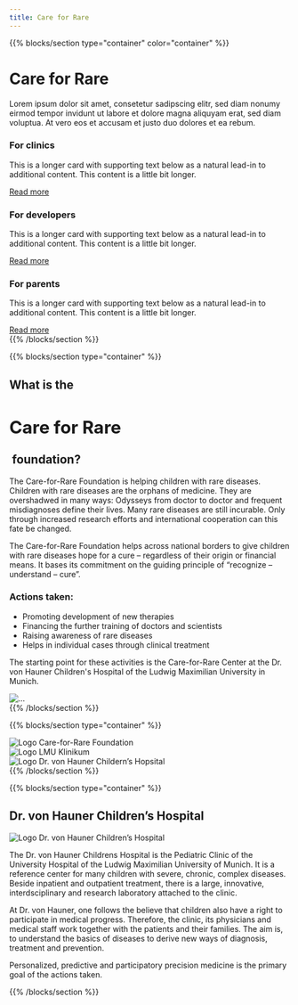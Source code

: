```yaml
---
title: Care for Rare
---
```


{{% blocks/section type="container" color="container" %}}
<div class="mb-4">
<div class="d-inline-flex -bg-primary p-2 rounded">
<h1 class="-text-white display-4 fw-bold m-0">Care for Rare</h1>
</div>
</div>

<div class="mb-4">
<p class="lead">
Lorem ipsum dolor sit amet, consetetur sadipscing elitr, sed diam nonumy eirmod tempor invidunt ut labore et dolore magna aliquyam erat, sed diam voluptua. At vero eos et accusam et justo duo dolores et ea rebum.
</p>
</div>

<div class="row row-cols-1 row-cols-md-3 g-4 p-0">
<div class="col">
<div class="card h-100">
<div class="card-body">
<div class="d-flex pb-2">
<div class="flex-grow-1"><h3 class="card-title">For clinics</h3></div>
<div><i class="fa-regular fa-hospital fa-2xl"></i></div>
</div>
<p class="card-text">
This is a longer card with supporting text below as a natural lead-in to additional content. This content is a little bit longer.
</p>
<a href="/docs/for-clinics" class="btn btn-light">Read more</a>
</div>
</div>
</div>
<div class="col">
<div class="card h-100">
<div class="card-body">
<div class="d-flex pb-2">
<div class="flex-grow-1"><h3 class="card-title">For developers</h3></div>
<div><i class="fa-regular fa-code fa-2xl"></i></div>
</div>
<p class="card-text">This is a longer card with supporting text below as a natural lead-in to additional content. This content is a little bit longer.
</p>
<a href="/docs/for-developers" class="btn btn-light">Read more</a>
</div>
</div>
</div>
<div class="col">
<div class="card h-100">
<div class="card-body">
<div class="d-flex pb-2">
<div class="flex-grow-1"><h3 class="card-title">For parents</h3></div>
<div><i class="fa-regular fa-people-roof fa-2xl"></i></div>
</div>
<p class="card-text">
This is a longer card with supporting text below as a natural lead-in to additional content. This content is a little bit longer.
</p>
<a href="/docs/for-parents" class="btn btn-light">Read more</a>
</div>
</div>
</div>
</div>
{{% /blocks/section %}}

{{% blocks/section type="container" %}}
<div class="container text-left">
<div class="row p-0">
<div class="col-8">
<h2>What is the&nbsp;<div class="d-inline-flex -bg-primary p-1 rounded">
<h2 class="-text-white fw-bold m-0">Care for Rare</h2>
</div>&nbsp;foundation?
</h2>
<p>
The Care-for-Rare Foundation is helping children with rare diseases. Children with rare diseases are the
orphans of medicine. They are overshadwed in many ways: Odysseys from doctor to doctor and frequent
misdiagnoses define their lives. Many rare diseases are still incurable. Only through increased research
efforts and international cooperation can this fate be changed. </p>
<p>The Care-for-Rare Foundation helps across national borders to give children with rare diseases hope for a
cure – regardless of their origin or financial means. It bases its commitment on the guiding principle
of “recognize – understand – cure”.
</p>
<h3>Actions taken:</h3>
<ul class="list-group list-group-flush pb-3">
<li class="list-group-item"><i class="fa-regular fa-circle-check pe-2" style="color: #00883A"></i>Promoting development of new therapies</li>
<li class="list-group-item"><i class="fa-regular fa-circle-check pe-2"  style="color: #00883A"></i>Financing the further training of doctors and scientists</li>
<li class="list-group-item"><i class="fa-regular fa-circle-check pe-2"  style="color: #00883A"></i>Raising awareness of rare diseases</li>
<li class="list-group-item"><i class="fa-regular fa-circle-check pe-2"  style="color: #00883A"></i>Helps in individual cases through clinical treatment</li>
</ul>
<p>The starting point for these activities is the Care-for-Rare Center at the Dr. von Hauner Children's Hospital of the Ludwig Maximilian University in Munich.</p>
        </div>
        <div class="col-4">
            <img src="https://images.unsplash.com/photo-1584515933487-779824d29309?q=80&w=1740&auto=format&fit=crop&ixlib=rb-4.0.3&ixid=M3wxMjA3fDB8MHxwaG90by1wYWdlfHx8fGVufDB8fHx8fA%3D%3D"
                class="img-fluid rounded" alt="...">
        </div>
    </div>
</div>
{{% /blocks/section %}}

{{% blocks/section type="container" %}}
<div class="container text-center">
<div class="row gx-5 align-items-center justify-content-evenly">
<div class="col">
<img src="/logo-careforrare.jpg" class="img-fluid" alt="Logo Care-for-Rare Foundation">
</div>
<div class="col">
<img src="/logo-lmu-klinikum.jpg" class="img-fluid" alt="Logo LMU Klinikum">
</div>
<div class="col">
<img src="/logo-hauner-hospital.jpg" class="img-fluid" alt="Logo Dr. von Hauner Childern’s Hopsital">
</div>
</div>
</div>
{{% /blocks/section %}}

{{% blocks/section type="container" %}}
<h2>Dr. von Hauner Children’s Hospital</h2>
<div class="container text-left pt-3">
<div class="row p-0">
<div class="col-2">
<img src="/logo-hauner-hospital-caption.png" class="img-fluid rounded" alt="Logo Dr. von Hauner Children’s Hospital">
</div>
<div class="col">
<p>
The Dr. von Hauner Childrens Hospital is the Pediatric Clinic of the University Hospital of the Ludwig Maximilian University of Munich. It is a reference center for many children with severe, chronic, complex diseases. Beside inpatient and outpatient treatment, there is a large, innovative, interdsciplinary and research laboratory attached to the clinic.
</p>
<p>
At Dr. von Hauner, one follows the believe that children also have a right to participate in medical progress. Therefore, the clinic, its physicians and medical staff work together with the patients and their families. The aim is, to understand the basics of diseases to derive new ways of diagnosis, treatment and prevention.</p>
<p>Personalized, predictive and participatory precision medicine is the primary goal of the actions taken.
</p>
</div>
</div>
</div>
{{% /blocks/section %}}